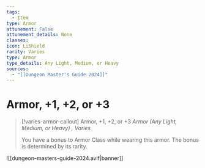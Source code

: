 ```yaml
---
tags:
  - Item
type: Armor
attunement: False
attunement_details: None
classes:
icon: LiShield
rarity: Varies
type: Armor
type_details: Any Light, Medium, or Heavy
sources: 
  - "[[Dungeon Master's Guide 2024]]"
---
```

# Armor, +1, +2, or +3
>[!varies-armor-callout] Armor, +1, +2, or +3
>_Armor (Any Light, Medium, or Heavy) , Varies_
>
>You have a bonus to Armor Class while wearing this armor. The bonus is determined by its rarity.
>


![[dungeon-masters-guide-2024.avif|banner]]